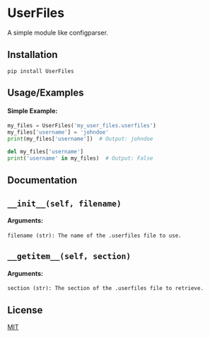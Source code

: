 
# UserFiles

A simple module like configparser.


## Installation

    pip install UserFiles
    
## Usage/Examples

#### Simple Example:
```python
my_files = UserFiles('my_user_files.userfiles')
my_files['username'] = 'johndoe'
print(my_files['username'])  # Output: johndoe

del my_files['username']
print('username' in my_files)  # Output: False
```

## Documentation

## `__init__(self, filename)`
#### Arguments:
    filename (str): The name of the .userfiles file to use.

## `__getitem__(self, section)`
#### Arguments:
    section (str): The section of the .userfiles file to retrieve.


## License

[MIT](https://choosealicense.com/licenses/mit/)

